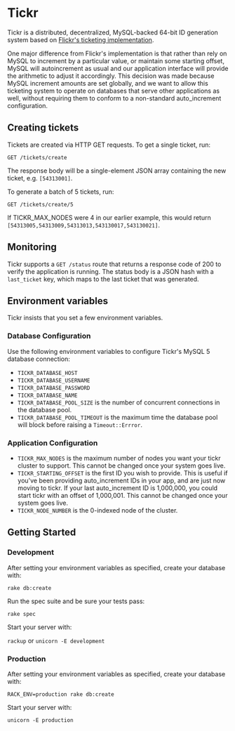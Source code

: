 # Tickr

Tickr is a distributed, decentralized, MySQL-backed 64-bit ID generation system
based on [Flickr's ticketing implementation](http://code.flickr.net/2010/02/08/ticket-servers-distributed-unique-primary-keys-on-the-cheap/).

One major difference from Flickr's implementation is that rather than rely on
MySQL to increment by a particular value, or maintain some starting offset,
MySQL will autoincrement as usual and our application interface will provide
the arithmetic to adjust it accordingly. This decision was made because MySQL
increment amounts are set globally, and we want to allow this ticketing system
to operate on databases that serve other applications as well, without requiring
them to conform to a non-standard auto_increment configuration.

## Creating tickets

Tickets are created via HTTP GET requests. To get a single ticket, run:

    GET /tickets/create

The response body will be a single-element JSON array containing the new ticket, e.g. `[54313001]`.

To generate a batch of 5 tickets, run:

    GET /tickets/create/5

If TICKR_MAX_NODES were 4 in our earlier example, this would return `[54313005,54313009,54313013,543130017,543130021]`.

## Monitoring

Tickr supports a `GET /status` route that returns a response code of 200 to verify the application is running. The status body is a JSON hash with a `last_ticket` key, which maps to the last ticket that was generated.

## Environment variables

Tickr insists that you set a few environment variables.

### Database Configuration

Use the following environment variables to configure Tickr's MySQL 5 database connection:

* `TICKR_DATABASE_HOST`
* `TICKR_DATABASE_USERNAME`
* `TICKR_DATABASE_PASSWORD`
* `TICKR_DATABASE_NAME`
* `TICKR_DATABASE_POOL_SIZE` is the number of concurrent connections in the database pool.
* `TICKR_DATABASE_POOL_TIMEOUT` is the maximum  time the database pool will block before raising a `Timeout::Errror`.

### Application Configuration

* `TICKR_MAX_NODES` is the maximum number of nodes you want your tickr cluster to
support. This cannot be changed once your system goes live.
* `TICKR_STARTING_OFFSET` is the first ID you wish to provide. This is useful if
you've been providing auto_increment IDs in your app, and are just now moving to
tickr. If your last auto_increment ID is 1,000,000, you could start tickr with
an offset of 1,000,001. This cannot be changed once your system goes live.
* `TICKR_NODE_NUMBER` is the 0-indexed node of the cluster.

## Getting Started

### Development

After setting your environment variables as specified, create your database with:

`rake db:create`

Run the spec suite and be sure your tests pass:

`rake spec`

Start your server with:

`rackup` or `unicorn -E development`

### Production

After setting your environment variables as specified, create your database with:

`RACK_ENV=production rake db:create`

Start your server with:

`unicorn -E production`
